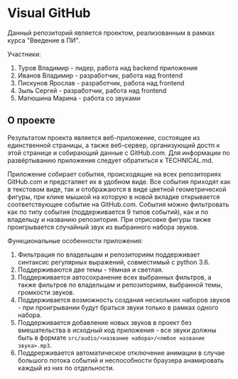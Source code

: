 
# Visual GitHub

Данный репозиторий является проектом, реализованным в рамках курса "Введение в ПИ".

Участники:  
1) Туров Владимир - лидер, работа над backend приложения
2) Иванов Владимир - разработчик, работа над frontend
3) Пискунов Ярослав - разработчик, работа над frontend
4) Зыль Сергей - разработчик, работа над frontend
5) Матюшина Марина - работа со звуками

## О проекте

Результатом проекта является веб-приложение, состоящее из единственной страницы, а также веб-сервер, организующий достп к этой странице и собирающий данные с GitHub.com. Для информации по развёртыванию приложения следует обратиться к TECHNICAL.md.

Приложение собирает события, происходящие на всех репозиториях GitHub.com и предсталяет их в удобном виде. Все события приходят как в текстовом виде, так и отображаются в виде цветной геометрической фигуры, при клике мышкой на которую в новой вкладке открывается соответствующее событие на GitHub.com. События можно фильтровать как по типу события (поддерживается 9 типов событий), как и по владельцу и названию репозитория. При отрисовке фигуры также проигрывается случайный звук из выбранного набора звуков.

Функциональные особенности приложения:

1. Фильтрация по владельцам и репозиториям поддерживает синтаксис регулярных выражений, совместимый с python 3.6.
2. Поддерживаются две темы - тёмная и светлая.
3. Поддерживается автосохранение всех выбранных фильтров, а также фильтров по владельцам и репозиториям, выбранной темы, громкости звуков.
4. Поддерживается возможность создания нескольких наборов звуков - при проигрывании будут браться звуки только в рамках одного набора.
5. Поддерживается добавление новых звуков в проект без вмешательства в исходный код приложения - все звуки должны быть в формате `src/audio/<название набора>/<любое название звука>.mp3`.
6. Поддрерживается автоматическое отключение анимации в случае большого потока событий и неспособности браузера анамировать каждый из них по отдельности.